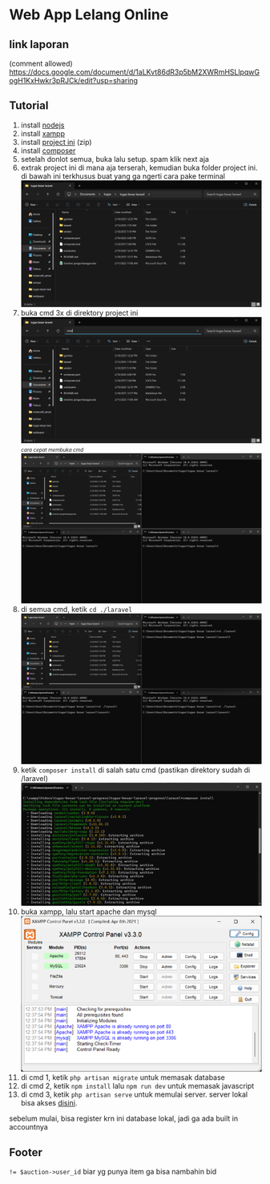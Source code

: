 # **Web App Lelang Online**
## **link laporan**  
(comment allowed)
https://docs.google.com/document/d/1aLKvt86dR3p5bM2XWRmHSLlpqwGogH1KxHwkr3pRJCk/edit?usp=sharing  
  
## **Tutorial**  
  1. install <a href="https://nodejs.org/dist/v22.14.0/node-v22.14.0-x64.msi">nodejs</a>  
  2. install <a href="https://sourceforge.net/projects/xampp/files/XAMPP%20Windows/8.0.30/xampp-windows-x64-8.0.30-0-VS16-installer.exe">xampp</a>  
  3. install <a href="https://github.com/ujangPNG/tugas-besar-laravel/archive/refs/heads/master.zip/">project ini</a> (zip)  
  4. install <a href="https://getcomposer.org/Composer-Setup.exe">composer</a>
  6. setelah donlot semua, buka lalu setup. spam klik next aja
  7. extrak project ini di mana aja terserah, kemudian buka folder project ini. di bawah ini terkhusus buat yang ga ngerti cara pake terminal  
  ![Logo](gambar/folder.png)    
  8. buka cmd 3x di direktory project ini  
  ![Logo](gambar/cmd.png)<i style="font-size:10px;">cara cepat membuka cmd</i>  
  ![Logo](gambar/3%20cmd.png)    
  9. di semua cmd, ketik ```cd ./laravel```  
  ![Logo](gambar/cd%20laravel.png)    
  10. ketik ```composer install``` di salah satu cmd (pastikan direktory sudah di /laravel)
  ![Logo](gambar/composer.jpg)    
  11. buka xampp, lalu start apache dan mysql  
  ![Logo](gambar/xampp.png)    
  12. di cmd 1, ketik ```php artisan migrate``` untuk memasak database
  13. di cmd 2, ketik ```npm install``` lalu ```npm run dev``` untuk memasak javascript  
  14. di cmd 3, ketik ```php artisan serve``` untuk memulai server. server lokal bisa akses <a href="http://127.0.0.1:8000/">disini</a>.  
  
  
sebelum mulai, bisa register krn ini database lokal, jadi ga ada built in accountnya  
  
## Footer  
```!= $auction->user_id``` biar yg punya item ga bisa nambahin bid